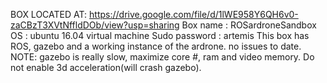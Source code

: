 BOX LOCATED AT: https://drive.google.com/file/d/1lWE958Y6QH6v0-zaCBzT3XVtNffldDOb/view?usp=sharing
Box name : ROSardroneSandbox
OS : ubuntu 16.04 virtual machine
Sudo password : artemis
This box has ROS, gazebo and a working instance of the ardrone. no issues to date.
NOTE: gazebo is really slow, maximize core #, ram and video memory. Do not enable 3d acceleration(will crash gazebo).
